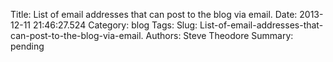 Title: List of email addresses that can post to the blog via email.
Date: 2013-12-11 21:46:27.524
Category: blog
Tags: 
Slug: List-of-email-addresses-that-can-post-to-the-blog-via-email.
Authors: Steve Theodore
Summary: pending



